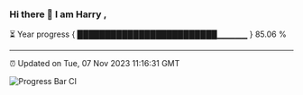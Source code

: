 ### Hi there 👋 I am Harry , 

⏳ Year progress { █████████████████████████▁▁▁▁▁ } 85.06 %

---

⏰ Updated on Tue, 07 Nov 2023 11:16:31 GMT

![Progress Bar CI](https://github.com/duykhang68/duykhang68/workflows/Progress%20Bar%20CI/badge.svg)
